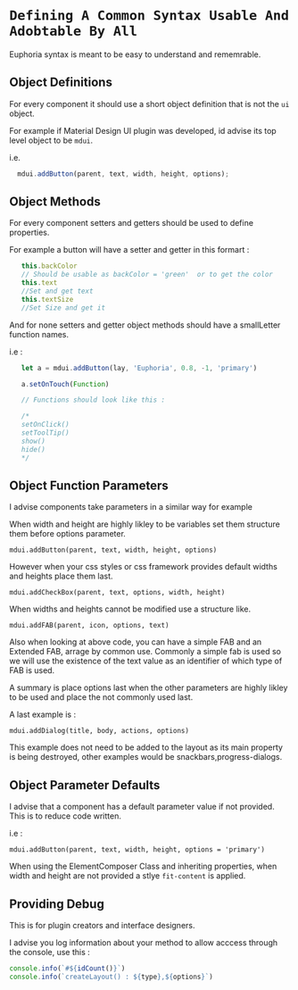 # ```Defining A Common Syntax Usable And Adobtable By All```

Euphoria syntax is meant to be easy to understand and rememrable.

## Object Definitions

For every component it should use a short object definition that is not the
```ui``` object.

For example if Material Design UI plugin was developed, id advise its top
level object to be ```mdui```.

i.e.

```javascript
  mdui.addButton(parent, text, width, height, options);
```

## Object Methods

For every component setters and getters should be used to define properties.

For example a button will have a setter and getter in this formart :

```javascript
   this.backColor 
   // Should be usable as backColor = 'green'  or to get the color
   this.text
   //Set and get text
   this.textSize
   //Set Size and get it
```

And for none setters and getter object methods should have a smallLetter
function names.

i.e :

```javascript
   let a = mdui.addButton(lay, 'Euphoria', 0.8, -1, 'primary')

   a.setOnTouch(Function)

   // Functions should look like this :

   /*
   setOnClick()
   setToolTip()
   show()
   hide()
   */
```

## Object Function Parameters

I advise components take parameters in a similar way for example

When width and height are highly likley to be variables set them
structure them before options parameter.

```mdui.addButton(parent, text, width, height, options)```

However when your css styles or css framework provides default
widths and heights place them last.

```mdui.addCheckBox(parent, text, options, width, height)```

When widths and heights cannot be modified use a structure like.

```mdui.addFAB(parent, icon, options, text)```

Also when looking at above code, you can have a simple FAB and an
Extended FAB, arrage by common use.
Commonly a simple fab is used so we will use the existence of the
text value as an identifier of which type of FAB is used.

A summary is place options last when the other parameters are highly
likley to be used and place the not commonly used last.

A last example is :

```mdui.addDialog(title, body, actions, options)```

This example does not need to be added to the layout as its main property
is being destroyed, other examples would  be snackbars,progress-dialogs.

## Object Parameter Defaults

I advise that a component has a default parameter value if not provided.
This is to reduce code written.

i.e :

```mdui.addButton(parent, text, width, height, options = 'primary')```

When using the ElementComposer Class and inheriting properties, when width and
height are not provided a stlye ```fit-content``` is applied.

## Providing Debug

This is for plugin creators and interface designers.

I advise you log information about your method to allow acccess through the console,
use this :

```javascript
console.info(`#${idCount()}`)
console.info(`createLayout() : ${type},${options}`)
```

